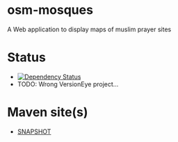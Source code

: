 osm-mosques
===========

A Web application to display maps of muslim prayer sites

Status
======
* [![Dependency Status](https://www.versioneye.com/user/projects/53aae466d043f92bf900007f/badge.png)](https://www.versioneye.com/user/projects/53aae466d043f92bf900007f)
* TODO: Wrong VersionEye project...


Maven site(s)
=============
* [SNAPSHOT](http://hakan42.github.io/osm-mosques/site/0.0.1-SNAPSHOT/)

